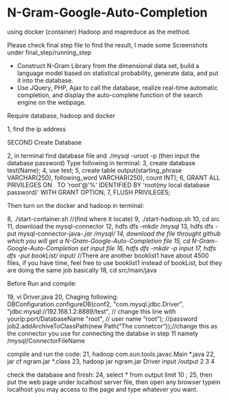 # N-Gram-Google-Auto-Completion
using docker (container) Hadoop and mapreduce as the method.

Please check final step file to find the result, I made some Screenshots  under final_step/running_step




* Construct N-Gram Library from the dimensional data set, build a language model based on statistical probability, generate data, and put it into the database.
* Use JQuery, PHP, Ajax to call the database, realize real-time automatic completion, and display the auto-complete function of the search engine on the webpage.



Require database, hadoop and docker 

1, find the ip address



SECOND Create Database

2, in terminal find database file and ./mysql -uroot -p (then input the database password)
Type following in terminal:
3, create database test(Name);
4, use test;
5, create table output(starting_phrase VARCHAR(250), following_word VARCHAR(250), count INT); 
6, GRANT ALL PRIVILEGES ON *.* TO 'root'@'%' IDENTIFIED BY 'root(my local database password)' WITH GRANT OPTION; 
7, FLUSH PRIVILEGES;


Then turn on the docker and hadoop in terminal:

8, ./start-container.sh //(find where it locate)
9, ./start-hadoop.sh 
10, cd src
11, download the mysql-connector 
12, hdfs dfs -mkdir /mysql
13, hdfs dfs -put mysql-connector-java-*.jar /mysql/
14, download the file throught github which you will get a N-Gram-Google-Auto-Completion file
15, cd N-Gram-Google-Auto-Completion
set input file
16, hdfs dfs -mkdir -p input
17, hdfs dfs -put bookList/*  input/  //There are another booklist1 have about 4500 files, if you have time, feel free to use booklist1 instead of bookList, but they are doing the same job basically
18, cd src/main/java


Before Run and compile:

19, vi Driver.java
20, Chaging following:
     DBConfiguration.configureDB(conf2,
       "com.mysql.jdbc.Driver", 
       "jdbc:mysql://192.168.1.2:8889/test", // change this line with yourip:port/DatabaseName
       "root", // user name
       “root”); //password
     job2.addArchiveToClassPath(new Path(“The connetcor”));//change this as the connector you use for connecting the databse in step 11 namely /mysql/ConnectorFileName

compile and run the code:
21, hadoop com.sun.tools.javac.Main *.java
22, jar cf ngram.jar *.class
23, hadoop jar ngram.jar Driver input /output 2 3 4

check the database and finish:
24, select * from output limit 10 ;
25, then put the web page under localhost server file, then open any browser typein localhost you may access to the page and type whatever you want.
